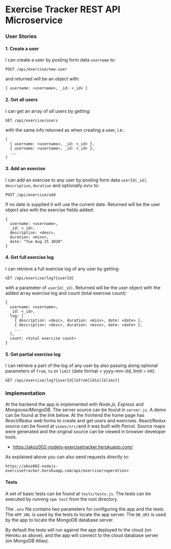 # Exercise Tracker REST API Microservice

### User Stories

#### 1. Create a user

I can create a user by posting form data `username` to:
```
POST /api/exercise/new-user
```
and returned will be an object with: 
```
{ username: <username>, _id: <_id> }
```

#### 2. Get all users

I can get an array of *all* users by getting:
```
GET /api/exercise/users
```
with the same info returned as when creating a user, i.e.:
```
[
  { username: <username>, _id: <_id> },
  { username: <username>, _id: <_id> },
  ...
]
```

#### 3. Add an exercise

I can add an exercise to any user by posting form data `userId(_id)`, `description`, `duration` and optionally `date` to: 
```
POST /api/exercise/add
```
If no date is supplied it will use the current date. Returned will be the user object also with the exercise fields added:
```
{
  username: <username>, 
  _id: <_id>,
  description: <desc>,
  duration: <mins>,
  date: "Tue Aug 25 2020"
}
```

#### 4. Get full exercise log

I can retrieve a full exercise log of any user by getting:
```
GET /api/exercise/log?{userId}
```
with a parameter of `userId(_id)`. Returned will be the user object with the added array exercise log and count (total exercise count):
```
{ 
  username: <username>, 
  _id: <_id>,
  log: [
    { description: <desc>, duration: <mins>, date: <date> },
    { description: <desc>, duration: <mins>, date: <date> },
    ...
  ],
  count: <total exercise count>
}
```

#### 5. Get partial exercise log

I can retrieve a part of the log of any user by also passing along optional parameters of `from`, `to` or `limit` (date format = yyyy-mm-dd, limit = int):
```
GET /api/exercise/log?{userId}[&from][&to][&limit]
```

### Implementation

At the backend the app is implemented with *Node.js*, *Express* and *Mongoose/MongoDB*. The server source can be found in `server.js`. A demo can be found at the link below. At the frontend the home page has *React/Redux* web forms to create and get users and exercises. React/Redux source can be found at `views/src/`and it was built with *Parcel*. Source maps were generated and the original source can be viewed in browser developer tools.

* https://akoz002-nodejs-exercisetracker.herokuapp.com/

As explained above you can also send requests directly to:

`https://akoz002-nodejs-exercisetracker.herokuapp.com/api/exercise/<operation>`

#### Tests

A set of basic tests can be found at `tests/tests.js`. The tests can be executed by running `npm test` from the root directory.

The `.env` file contains two parameters for configuring the app and the tests. The `APP_URL` is used by the tests to locate the app server. The `DB_URI` is used by the app to locate the MongoDB database server. 

By default the tests will run against the app deployed to the cloud (on Heroku as above), and the app will connect to the cloud database server (on MongoDB Atlas).
